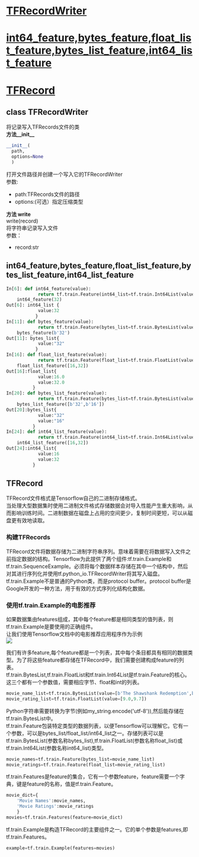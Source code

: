 # [TFRecordWriter](#TFRecordWriter)
# [int64_feature,bytes_feature,float_list_feature,bytes_list_feature,int64_list_feature](#int64_feature)
# [TFRecord](#TFRecord)
<div id="TFRecordWriter"></div>

## class TFRecordWriter
将记录写入TFRecords文件的类<br>
**方法__init__**<br>
```python
__init__(
  path,
  options=None
  )
 ```
打开文件路径并创建一个写入它的TFRecordWriter<br>
参数:<br>
* path:TFRecords文件的路径<br>
* options:(可选）指定压缩类型<br>

**方法 write**<br>
write(record)<br>
将字符串记录写入文件<br>
参数：<br>
* record:str<br>

<div id="int64_feature"></div>

## int64_feature,bytes_feature,float_list_feature,bytes_list_feature,int64_list_feature
```python
In[6]: def int64_feature(value):
       		return tf.train.Feature(int64_list=tf.train.Int64List(value=[value]))
	int64_feature(32)
Out[6]: int64_list {
			value:32
		   }
In[11]: def bytes_feature(value):
			return tf.train.Feature(bytes_list=tf.train.BytesList(value=[value]))
	bytes_feature(b'32')
Out[11]: bytes_list{
			value:"32"
		   }
In[16]: def float_list_feature(value):
			return tf.train.Feature(float_list=tf.train.FloatList(value=value))
	float_list_feature([16,32])
Out[16]:float_list{
			value:16.0
			value:32.0
		  }
In[20]: def bytes_list_feature(value):
			return tf.train.Feature(bytes_list=tf.train.BytesList(value=value))
	bytes_list_feature([b'32',b'16'])
Out[20]:bytes_list{
			value:"32"
			value:"16"
		  }
In[24]: def int64_list_feature(value):
			return tf.train.Feature(int64_list=tf.train.Int64List(value=value))
	int64_list_feature([16,32])
Out[24]:int64_list{
			value:16
			value:32
		  }
```

<div id="TFRecord"></div>

## TFRecord
TFRecord文件格式是Tensorflow自己的二进制存储格式。<br>
当处理大型数据集时使用二进制文件格式存储数据会对导入性能产生重大影响，从而影响训练时间。二进制数据在磁盘上占用的空间更少，复制时间更短，可以从磁盘更有效地读取。<br>
### 构建TFRecords
TFRecord文件将数据存储为二进制字符串序列。意味着需要在将数据写入文件之前指定数据的结构。Tensorflow为此提供了两个组件:tf.train.Example和tf.train.SequenceExample。必须将每个数据样本存储在其中一个结构中，然后对其进行序列化并使用tf.python_io.TFRecordWriter将其写入磁盘。<br>
tf.train.Example不是普通的Python类，而是protocol buffer。protocol buffer是Google开发的一种方法，用于有效的方式序列化结构化数据。<br>
### 使用tf.train.Example的电影推荐
如果数据集由features组成，其中每个feature都是相同类型的值列表，则tf.train.Example是要使用的正确组件。<br>
让我们使用Tensorflow文档中的电影推荐应用程序作为示例<br>
![](https://miro.medium.com/max/1400/1*At3Y8UvzwAK1bfl5EjRQiA.jpeg)

我们有许多feature,每个feature都是一个列表，其中每个条目都具有相同的数据类型。为了将这些feature都存储在TFRecord中，我们需要创建构成feature的列表。<br>
tf.train.BytesList,tf.train.FloatList和tf.train.Int64List是tf.train.Feature的核心。这三个都有一个参数值，需要相应字节、float和int的列表。<br>
```python
movie_name_list=tf.train.BytesList(value=[b'The Shawshank Redemption',b'Fight Club'])
movie_rating_list=tf.train.FloatList(value=[9.0,9.7])
```
Python字符串需要转换为字节(例如my_string.encode('utf-8')),然后能存储在tf.train.BytesList中。<br>
tf.train.Feature包装特定类型的数据列表，以便Tensorflow可以理解它。它有一个参数，可以是bytes_list/float_list/int64_list之一。存储列表可以是tf.train.BytesList(参数名称bytes_list),tf.train.FloatList(参数名称float_list)或tf.train.Int64List(参数名称int64_list)类型。<br>
```python
movie_names=tf.train.Feature(bytes_list=movie_name_list)
movie_ratings=tf.train.Feature(float_list=movie_rating_list)
```
tf.train.Features是feature的集合，它有一个参数feature，feature需要一个字典，键是feature的名称，值是tf.train.Feature。<br>
```python
movie_dict={
	'Movie Names':movie_names,
	'Movie Ratings':movie_ratings
	}
movies=tf.train.Features(feature=movie_dict)
```
tf.train.Example是构造TFRecord的主要组件之一。它的单个参数是features,即tf.train.Features。<br>
```python
example=tf.train.Example(features=movies)
```
